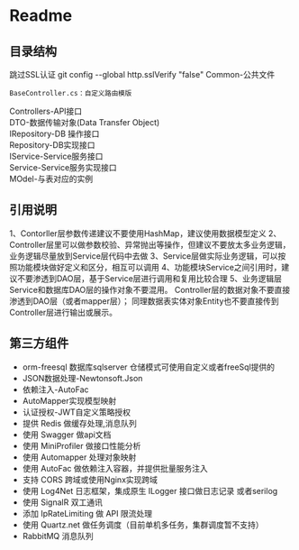 # Readme

## 目录结构
跳过SSL认证 git config --global http.sslVerify "false"
Common-公共文件
~~~
BaseController.cs：自定义路由模版

~~~  

Controllers-API接口  
DTO-数据传输对象(Data Transfer Object)  
IRepository-DB 操作接口   
Repository-DB实现接口  
IService-Service服务接口  
Service-Service服务实现接口  
MOdel-与表对应的实例
## 引用说明
1、Contorller层参数传递建议不要使用HashMap，建议使用数据模型定义
2、Controller层里可以做参数校验、异常抛出等操作，但建议不要放太多业务逻辑，业务逻辑尽量放到Service层代码中去做
3、Service层做实际业务逻辑，可以按照功能模块做好定义和区分，相互可以调用
4、功能模块Service之间引用时，建议不要渗透到DAO层，基于Service层进行调用和复用比较合理
5、业务逻辑层Service和数据库DAO层的操作对象不要混用。
Controller层的数据对象不要直接渗透到DAO层（或者mapper层）；
同理数据表实体对象Entity也不要直接传到Controller层进行输出或展示。
## 第三方组件
- orm-freesql 数据库sqlserver   仓储模式可使用自定义或者freeSql提供的
- JSON数据处理-Newtonsoft.Json
- 依赖注入-AutoFac
- AutoMapper实现模型映射
- 认证授权-JWT自定义策略授权
- 提供 Redis 做缓存处理,消息队列
- 使用 Swagger 做api文档
- 使用 MiniProfiler 做接口性能分析 
- 使用 Automapper 处理对象映射
- 使用 AutoFac 做依赖注入容器，并提供批量服务注入 
- 支持 CORS 跨域或使用Nginx实现跨域 
- 使用 Log4Net 日志框架，集成原生 ILogger 接口做日志记录  或者serilog
- 使用 SignalR 双工通讯 
- 添加 IpRateLimiting 做 API 限流处理
- 使用 Quartz.net 做任务调度（目前单机多任务，集群调度暂不支持）
- RabbitMQ 消息队列 